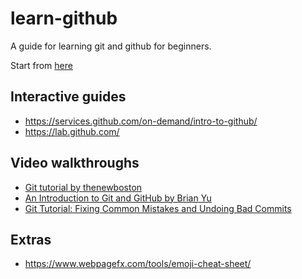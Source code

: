 # learn-github
A guide for learning git and github for beginners.

Start from [here](https://guides.github.com/activities/hello-world/)
## Interactive guides
- https://services.github.com/on-demand/intro-to-github/
- https://lab.github.com/

## Video walkthroughs
- [Git tutorial by thenewboston](https://www.youtube.com/watch?v=cEGIFZDyszA&list=PL6gx4Cwl9DGAKWClAD_iKpNC0bGHxGhcx)
- [An Introduction to Git and GitHub by Brian Yu](https://www.youtube.com/watch?v=MJUJ4wbFm_A)
- [Git Tutorial: Fixing Common Mistakes and Undoing Bad Commits](https://www.youtube.com/watch?v=FdZecVxzJbk)

## Extras
- https://www.webpagefx.com/tools/emoji-cheat-sheet/
